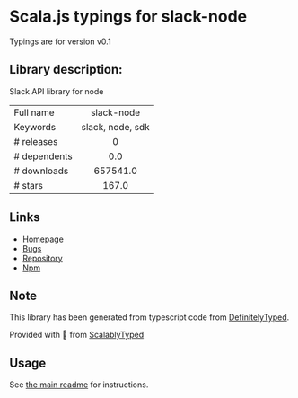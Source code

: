 
# Scala.js typings for slack-node

Typings are for version v0.1

## Library description:
Slack API library for node

|                    |                 |
| ------------------ | :-------------: |
| Full name          | slack-node |
| Keywords           | slack, node, sdk |
| # releases         | 0 |
| # dependents       | 0.0 |
| # downloads        | 657541.0 |
| # stars            | 167.0 |

## Links
- [Homepage](https://github.com/clonn/slack-node-sdk#readme)
- [Bugs](https://github.com/clonn/slack-node-sdk/issues)
- [Repository](https://github.com/clonn/slack-node-sdk)
- [Npm](https://www.npmjs.com/package/slack-node)
    


## Note
This library has been generated from typescript code from [DefinitelyTyped](https://definitelytyped.org).

Provided with :purple_heart: from [ScalablyTyped](https://github.com/oyvindberg/ScalablyTyped)

## Usage
See [the main readme](../../readme.md) for instructions.


